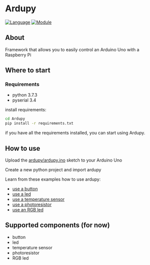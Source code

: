 # Ardupy

[![Language](https://img.shields.io/badge/language-python-blue.svg?style=flat)](https://www.python.org/)
[![Module](https://img.shields.io/badge/module-pyserial-brightgreen.svg?style=flat)](https://pythonhosted.org/pyserial/)

## About

Framework that allows you to easily control an Arduino Uno with a Raspberry Pi

## Where to start

### Requirements

- python 3.7.3
- pyserial 3.4

install requirements:

```bash
cd Ardupy
pip install -r requirements.txt
```

if you have all the requirements installed, you can start using Ardupy.

## How to use

Upload the [ardupy/ardupy.ino](https://github.com/dbarattini/Ardupy/blob/master/ardupy/ardupy.ino) sketch to your Arduino Uno

Create a new python project and import ardupy

Learn from these examples how to use ardupy:

- [use a button](https://github.com/dbarattini/Ardupy/blob/master/examples/button.py)
- [use a led](https://github.com/dbarattini/Ardupy/blob/master/examples/led.py)
- [use a temperature sensor](https://github.com/dbarattini/Ardupy/blob/master/examples/temperature_sensor.py)
- [use a photoresistor](https://github.com/dbarattini/Ardupy/blob/master/examples/photoresistor.py)
- [use an RGB led](https://github.com/dbarattini/Ardupy/blob/master/examples/led_rgb.py)

## Supported components (for now)

- button
- led
- temperature sensor
- photoresistor
- RGB led
